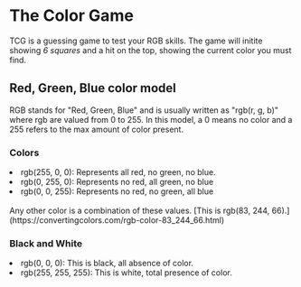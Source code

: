 # The Color Game

TCG is a guessing game to test your RGB skills. The game will initite showing *6 squares* and a hit on the top, showing the current color you must find.

## Red, Green, Blue color model
 
 RGB stands for "Red, Green, Blue" and is usually written as "rgb(r, g, b)" where rgb are valued from 0 to 255. In this model, a 0 means no color and a 255 refers to the max amount of color present. 

### Colors
 <li>rgb(255, 0, 0): Represents all red, no green, no blue.</li>
 <li>rgb(0, 255, 0): Represents no red, all green, no blue</li>
 <li>rgb(0, 0, 255): Represents no red, no green, all blue</li>
 <br>
Any other color is a combination of these values.  [This is rgb(83, 244, 66).](https://convertingcolors.com/rgb-color-83_244_66.html)
 
### Black and White

<li>rgb(0, 0, 0): This is black, all absence of color.</li>
<li>rgb(255, 255, 255): This is white, total presence of color.</li>

